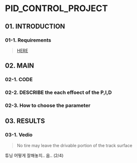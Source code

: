 # PID_CONTROL_PROJECT

## 01. INTRODUCTION

### 01-1. Requirements

> [HERE](https://review.udacity.com/#!/rubrics/1972/view)

## 02. MAIN

### 02-1. CODE

### 02-2. DESCRIBE the each effoect of the P,I,D

### 02-3. How to choose the parameter

## 03. RESULTS

### 03-1. Vedio

> No tire may leave the drivable portion of the track surface

튜닝 어떻게 잘해놓지.. 음.. (2/4)
